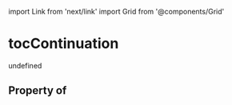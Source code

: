 import Link from 'next/link'
import Grid from '@components/Grid'

# tocContinuation

undefined

## Property of



